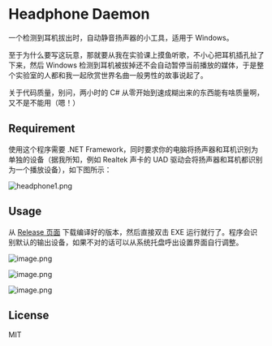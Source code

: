 # Headphone Daemon

一个检测到耳机拔出时，自动静音扬声器的小工具，适用于 Windows。

至于为什么要写这玩意，那就要从我在实验课上摸鱼听歌，不小心把耳机插孔扯了下来，然后 Windows 检测到耳机被拔掉还不会自动暂停当前播放的媒体，于是整个实验室的人都和我一起欣赏世界名曲一般男性的故事说起了。

关于代码质量，别问，两小时的 C# 从零开始到速成糊出来的东西能有啥质量啊，又不是不能用（嗯！）

## Requirement

使用这个程序需要 .NET Framework，同时要求你的电脑将扬声器和耳机识别为单独的设备（据我所知，例如 Realtek 声卡的 UAD 驱动会将扬声器和耳机都识别为一个播放设备），如下图所示：

![headphone1.png](https://i.loli.net/2020/10/23/1JlZ7QHNt4KvrTp.png)


## Usage

从 [Release 页面](https://github.com/kirainmoe/HeadphoneDaemon/releases) 下载编译好的版本，然后直接双击 EXE 运行就行了。程序会识别默认的输出设备，如果不对的话可以从系统托盘呼出设置界面自行调整。

![image.png](https://i.loli.net/2020/10/23/jQOvZDMmwoRq2iX.png)

![image.png](https://i.loli.net/2020/10/23/qhzFxClo7yvrwkg.png)

![image.png](https://i.loli.net/2020/10/23/GTptJwQjqyzRhZ9.png)



## License 

MIT